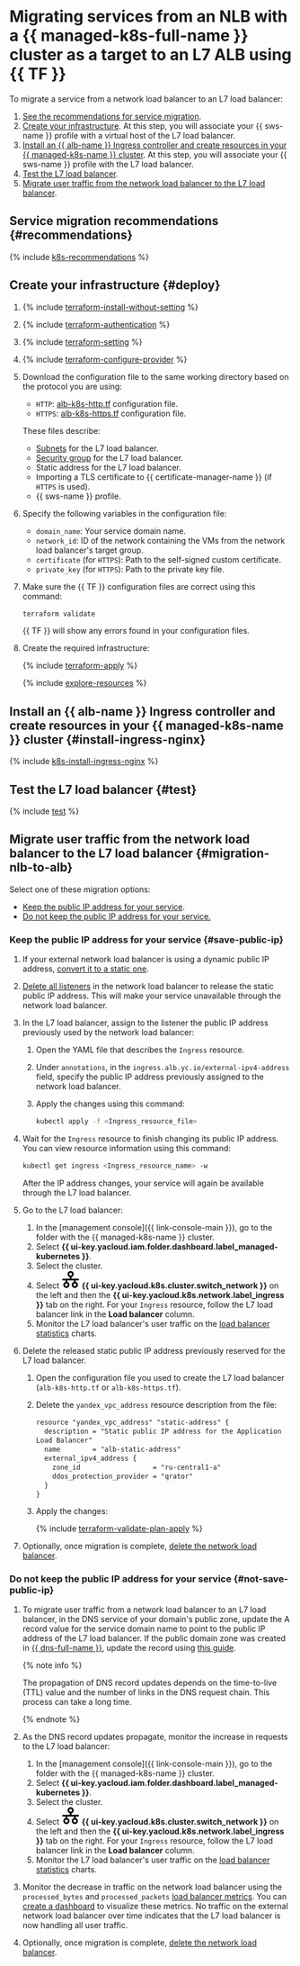 # Migrating services from an NLB with a {{ managed-k8s-full-name }} cluster as a target to an L7 ALB using {{ TF }}


To migrate a service from a network load balancer to an L7 load balancer:

1. [See the recommendations for service migration](#recommendations).
1. [Create your infrastructure](#deploy). At this step, you will associate your {{ sws-name }} profile with a virtual host of the L7 load balancer.
1. [Install an {{ alb-name }} Ingress controller and create resources in your {{ managed-k8s-name }} cluster](#install-ingress-nginx). At this step, you will associate your {{ sws-name }} profile with the L7 load balancer.
1. [Test the L7 load balancer](#test).
1. [Migrate user traffic from the network load balancer to the L7 load balancer](#migration-nlb-to-alb).

## Service migration recommendations {#recommendations}

{% include [k8s-recommendations](../_tutorials_includes/migration-from-nlb-to-alb/k8s-recommendations.md) %}

## Create your infrastructure {#deploy}

1. {% include [terraform-install-without-setting](../../_includes/mdb/terraform/install-without-setting.md) %}
1. {% include [terraform-authentication](../../_includes/mdb/terraform/authentication.md) %}
1. {% include [terraform-setting](../../_includes/mdb/terraform/setting.md) %}
1. {% include [terraform-configure-provider](../../_includes/mdb/terraform/configure-provider.md) %}

1. Download the configuration file to the same working directory based on the protocol you are using:
    * `HTTP`: [alb-k8s-http.tf](https://github.com/yandex-cloud-examples/yc-nlb-alb-k8s-migration/blob/main/alb-k8s-http.tf) configuration file.
    * `HTTPS`: [alb-k8s-https.tf](https://github.com/yandex-cloud-examples/yc-nlb-alb-k8s-migration/blob/main/alb-k8s-https.tf) configuration file.

    These files describe:

    * [Subnets](../../vpc/concepts/network.md#subnet) for the L7 load balancer.
    * [Security group](../../vpc/concepts/security-groups.md) for the L7 load balancer.
    * Static address for the L7 load balancer.
    * Importing a TLS certificate to {{ certificate-manager-name }} (if `HTTPS` is used).
    * {{ sws-name }} profile.

1. Specify the following variables in the configuration file:

    * `domain_name`: Your service domain name.
    * `network_id`: ID of the network containing the VMs from the network load balancer's target group.
    * `certificate` (for `HTTPS`): Path to the self-signed custom certificate.
    * `private_key` (for `HTTPS`): Path to the private key file.

1. Make sure the {{ TF }} configuration files are correct using this command:

    ```bash
    terraform validate
    ```

    {{ TF }} will show any errors found in your configuration files.

1. Create the required infrastructure:

    {% include [terraform-apply](../../_includes/mdb/terraform/apply.md) %}

    {% include [explore-resources](../../_includes/mdb/terraform/explore-resources.md) %}

## Install an {{ alb-name }} Ingress controller and create resources in your {{ managed-k8s-name }} cluster {#install-ingress-nginx}

{% include [k8s-install-ingress-nginx](../_tutorials_includes/migration-from-nlb-to-alb/k8s-install-ingress-nginx.md) %}

## Test the L7 load balancer {#test}

{% include [test](../_tutorials_includes/migration-from-nlb-to-alb/test.md) %}

## Migrate user traffic from the network load balancer to the L7 load balancer {#migration-nlb-to-alb}

Select one of these migration options:

* [Keep the public IP address for your service](#save-public-ip).
* [Do not keep the public IP address for your service.](#not-save-public-ip)

### Keep the public IP address for your service {#save-public-ip}

1. If your external network load balancer is using a dynamic public IP address, [convert it to a static one](../../vpc/operations/set-static-ip.md).

1. [Delete all listeners](../../network-load-balancer/operations/listener-remove.md) in the network load balancer to release the static public IP address. This will make your service unavailable through the network load balancer.

1. In the L7 load balancer, assign to the listener the public IP address previously used by the network load balancer:

    1. Open the YAML file that describes the `Ingress` resource.
    1. Under `annotations`, in the `ingress.alb.yc.io/external-ipv4-address` field, specify the public IP address previously assigned to the network load balancer.
    1. Apply the changes using this command:

        ```bash
        kubectl apply -f <Ingress_resource_file>
        ```

1. Wait for the `Ingress` resource to finish changing its public IP address. You can view resource information using this command:

    ```bash
    kubectl get ingress <Ingress_resource_name> -w
    ```

    After the IP address changes, your service will again be available through the L7 load balancer.

1. Go to the L7 load balancer:

    1. In the [management console]({{ link-console-main }}), go to the folder with the {{ managed-k8s-name }} cluster.
    1. Select **{{ ui-key.yacloud.iam.folder.dashboard.label_managed-kubernetes }}**.
    1. Select the cluster.
    1. Select ![image](../../_assets/console-icons/timestamps.svg) **{{ ui-key.yacloud.k8s.cluster.switch_network }}** on the left and then the **{{ ui-key.yacloud.k8s.network.label_ingress }}** tab on the right. For your `Ingress` resource, follow the L7 load balancer link in the **Load balancer** column.
    1. Monitor the L7 load balancer's user traffic on the [load balancer statistics](../../application-load-balancer/operations/application-load-balancer-get-stats.md) charts.

1. Delete the released static public IP address previously reserved for the L7 load balancer.

    1. Open the configuration file you used to create the L7 load balancer (`alb-k8s-http.tf` or `alb-k8s-https.tf`).

    1. Delete the `yandex_vpc_address` resource description from the file:

        ```hcl
        resource "yandex_vpc_address" "static-address" {
          description = "Static public IP address for the Application Load Balancer"
          name        = "alb-static-address"
          external_ipv4_address {
            zone_id                  = "ru-central1-a"
            ddos_protection_provider = "qrator"
          }
        }
        ```

    1. Apply the changes:

        {% include [terraform-validate-plan-apply](../../_tutorials/_tutorials_includes/terraform-validate-plan-apply.md) %}

1. Optionally, once migration is complete, [delete the network load balancer](../../network-load-balancer/operations/load-balancer-delete.md).

### Do not keep the public IP address for your service {#not-save-public-ip}

1. To migrate user traffic from a network load balancer to an L7 load balancer, in the DNS service of your domain's public zone, update the A record value for the service domain name to point to the public IP address of the L7 load balancer. If the public domain zone was created in [{{ dns-full-name }}](../../dns/), update the record using [this guide](../../dns/operations/resource-record-update.md).

    {% note info %}

    The propagation of DNS record updates depends on the time-to-live (TTL) value and the number of links in the DNS request chain. This process can take a long time.

    {% endnote %}

1. As the DNS record updates propagate, monitor the increase in requests to the L7 load balancer:

    1. In the [management console]({{ link-console-main }}), go to the folder with the {{ managed-k8s-name }} cluster.
    1. Select **{{ ui-key.yacloud.iam.folder.dashboard.label_managed-kubernetes }}**.
    1. Select the cluster.
    1. Select ![image](../../_assets/console-icons/timestamps.svg) **{{ ui-key.yacloud.k8s.cluster.switch_network }}** on the left and then the **{{ ui-key.yacloud.k8s.network.label_ingress }}** tab on the right. For your `Ingress` resource, follow the L7 load balancer link in the **Load balancer** column.
    1. Monitor the L7 load balancer's user traffic on the [load balancer statistics](../../application-load-balancer/operations/application-load-balancer-get-stats.md) charts.

1. Monitor the decrease in traffic on the network load balancer using the `processed_bytes` and `processed_packets` [load balancer metrics](../../monitoring/metrics-ref/network-load-balancer-ref.md). You can [create a dashboard](../../monitoring/operations/dashboard/create.md) to visualize these metrics. No traffic on the external network load balancer over time indicates that the L7 load balancer is now handling all user traffic.

1. Optionally, once migration is complete, [delete the network load balancer](../../network-load-balancer/operations/load-balancer-delete.md).
